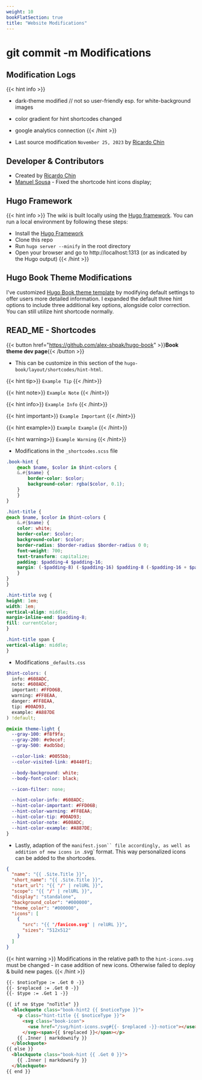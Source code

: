 ```yaml
---
weight: 10
bookFlatSection: true
title: "Website Modifications"
---
```


# **git commit -m Modifications**

## **Modification Logs**

{{< hint info >}}
- dark-theme modified // not so user-friendly esp. for white-background images
- color gradient for hint shortcodes changed
- google analytics connection
{{< /hint >}}

- Last source modification `November 25, 2023` by [Ricardo Chin](https://github.com/roaked)

## **Developer & Contributors**

- Created by [Ricardo Chin](https://github.com/roaked) 
- [Manuel Sousa](https://github.com/manuelvsousa) - Fixed the shortcode hint icons display;

## Hugo Framework

{{< hint info >}}
The wiki is built locally using the [Hugo framework](https://gohugo.io/getting-started/installing/). You can run a local environment by following these steps:

- Install the [Hugo Framework](https://gohugo.io/getting-started/installing/)
- Clone this repo
- Run `hugo server --minify` in the root directory
- Open your browser and go to http://localhost:1313 (or as indicated by the Hugo output)
{{< /hint >}}

## Hugo Book Theme Modifications

I've customized [Hugo Book theme template](https://themes.gohugo.io/hugo-book/) by modifying default settings to offer users more detailed information. I expanded the default three hint options to include three additional key options, alongside color correction. You can still utilize hint shortcode normally.

## READ_ME - Shortcodes

{{< button href="https://github.com/alex-shpak/hugo-book" >}}**Book theme dev page**{{< /button >}}

- This can be customize in this section of the `hugo-book/layout/shortcodes/hint-html`.


{{< hint tip>}} `Example Tip`
{{< /hint>}}

{{< hint note>}} `Example Note`
{{< /hint>}}

{{< hint info>}} `Example Info`
{{< /hint>}}

{{< hint important>}} `Example Important`
{{< /hint>}}

{{< hint example>}} `Example Example`
{{< /hint>}}

{{< hint warning>}} `Example Warning`
{{< /hint>}}

- Modifications in the `_shortcodes.scss` file

```scss
.book-hint {
    @each $name, $color in $hint-colors {
    &.#{$name} {
        border-color: $color;
        background-color: rgba($color, 0.1);
    }
    }
}

.hint-title {
@each $name, $color in $hint-colors {
    &.#{$name} {
    color: white;
    border-color: $color;
    background-color: $color;
    border-radius: $border-radius $border-radius 0 0;
    font-weight: 700;
    text-transform: capitalize;
    padding: $padding-4 $padding-16;
    margin: (-$padding-8) (-$padding-16) $padding-8 (-$padding-16 + $padding-4);
    }
}
}

.hint-title svg {
height: 1em;
width: 1em;
vertical-align: middle;
margin-inline-end: $padding-8;
fill: currentColor;
}

.hint-title span {
vertical-align: middle;
}
```



- Modifications `_defaults.css` 



```scss
$hint-colors: (
  info: #608ADC, 
  note: #608ADC,
  important: #FFD06B,
  warning: #FF8EAA,
  danger: #FF8EAA, 
  tip: #00AD93,
  example: #A887DE
) !default;

@mixin theme-light {
  --gray-100: #f8f9fa;
  --gray-200: #e9ecef;
  --gray-500: #adb5bd;

  --color-link: #0055bb;
  --color-visited-link: #8440f1;

  --body-background: white;
  --body-font-color: black;

  --icon-filter: none;

  --hint-color-info: #608ADC;
  --hint-color-important: #FFD06B;
  --hint-color-warning: #FF8EAA;
  --hint-color-tip: #00AD93;
  --hint-color-note: #608ADC;
  --hint-color-example: #A887DE;
}
```


- Lastly, adaption of the `manifest.json`` file accordingly, as well as addition of new icons in `.svg` format. This way personalized icons can be added to the shortcodes.


```json
{
  "name": "{{ .Site.Title }}",
  "short_name": "{{ .Site.Title }}",
  "start_url": "{{ "/" | relURL }}",
  "scope": "{{ "/" | relURL }}",
  "display": "standalone",
  "background_color": "#000000",
  "theme_color": "#000000",
  "icons": [
    {
      "src": "{{ "/favicon.svg" | relURL }}",
      "sizes": "512x512"
    }
  ]
}
```

{{< hint warning >}}
Modifications in the relative path to the `hint-icons.svg` must be changed - in case addition of new icons. Otherwise failed to deploy & build new pages.
{{< /hint >}}

```html
{{- $noticeType := .Get 0 -}}
{{- $replaced := .Get 0 -}}
{{- $type := .Get 1 -}}

{{ if ne $type "noTitle" }}
  <blockquote class="book-hint2 {{ $noticeType }}">
    <p class="hint-title {{ $noticeType }}">
      <svg class="book-icon">
        <use href="/svg/hint-icons.svg#{{- $replaced -}}-notice"></use>
      </svg><span>{{ $replaced }}</span></p>
    {{ .Inner | markdownify }}
  </blockquote>
{{ else }}
  <blockquote class="book-hint {{ .Get 0 }}">
    {{ .Inner | markdownify }}
  </blockquote>
{{ end }}
```



